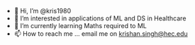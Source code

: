 - 👋 Hi, I’m @kris1980
- 👀 I’m interested in applications of ML and DS in Healthcare 
- 🌱 I’m currently learning Maths required to ML
- 📫 How to reach me ... email me on krishan.singh@hec.edu

<!---
kris1980/kris1980 is a ✨ special ✨ repository because its `README.md` (this file) appears on your GitHub profile.
You can click the Preview link to take a look at your changes.
--->
